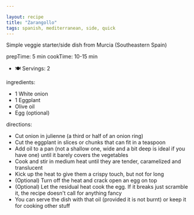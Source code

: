 ```yaml
---

layout: recipe
title: "Zarangollo"
tags: spanish, mediterranean, side, quick
---
```


Simple veggie starter/side dish from Murcia (Southeastern Spain)

prepTime: 5 min
cookTime: 10-15 min
- 🍽️ Servings: 2

ingredients:
- 1 White onion
- 1 Eggplant
- Olive oil
- Egg (optional)

directions:
- Cut onion in julienne (a third or half of an onion ring)
- Cut the eggplant in slices or chunks that can fit in a teaspoon
- Add oil to a pan (not a shallow one, wide and a bit deep is ideal if you have one) until it barely covers the vegetables
- Cook and stir in medium heat until they are tender, caramelized and translucent
- Kick up the heat to give them a crispy touch, but not for long
- (Optional) Turn off the heat and crack open an egg on top
- (Optional) Let the residual heat cook the egg. If it breaks just scramble it, the recipe doesn't call for anything fancy
- You can serve the dish with that oil (provided it is not burnt) or keep it for cooking other stuff
